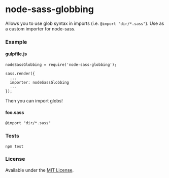 # node-sass-globbing

Allows you to use glob syntax in imports (i.e. `@import "dir/*.sass"`). Use as a custom importer for node-sass.

### Example

#### gulpfile.js
````
nodeSassGlobbing = require('node-sass-globbing');

sass.render({
  ...
  importer: nodeSassGlobbing
  ...
});
````

Then you can import globs!

#### foo.sass
````
@import "dir/*.sass"
````

### Tests

````
npm test
````

### License
Available under the [MIT License](LICENSE.md).
